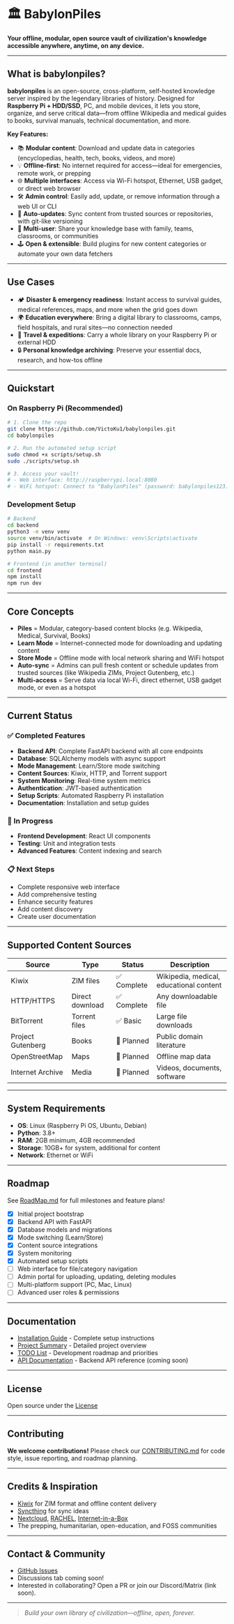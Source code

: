 # 🏛️ BabylonPiles

**Your offline, modular, open source vault of civilization's knowledge accessible anywhere, anytime, on any device.**

---

## What is babylonpiles?

**babylonpiles** is an open-source, cross-platform, self-hosted knowledge server inspired by the legendary libraries of history. Designed for **Raspberry Pi + HDD/SSD**, PC, and mobile devices, it lets you store, organize, and serve critical data—from offline Wikipedia and medical guides to books, survival manuals, technical documentation, and more.

**Key Features:**
- 📚 **Modular content**: Download and update data in categories (encyclopedias, health, tech, books, videos, and more)
- 💡 **Offline-first**: No internet required for access—ideal for emergencies, remote work, or prepping
- 🌐 **Multiple interfaces**: Access via Wi-Fi hotspot, Ethernet, USB gadget, or direct web browser
- 🛠️ **Admin control**: Easily add, update, or remove information through a web UI or CLI
- 🔄 **Auto-updates**: Sync content from trusted sources or repositories, with git-like versioning
- 👥 **Multi-user**: Share your knowledge base with family, teams, classrooms, or communities
- 🕹️ **Open & extensible**: Build plugins for new content categories or automate your own data fetchers

---

## Use Cases

- 🏕️ **Disaster & emergency readiness**: Instant access to survival guides, medical references, maps, and more when the grid goes down
- 🌍 **Education everywhere**: Bring a digital library to classrooms, camps, field hospitals, and rural sites—no connection needed
- 🚐 **Travel & expeditions**: Carry a whole library on your Raspberry Pi or external HDD
- 🔒 **Personal knowledge archiving**: Preserve your essential docs, research, and how-tos offline

---

## Quickstart

### On Raspberry Pi (Recommended)

```bash
# 1. Clone the repo
git clone https://github.com/VictoKu1/babylonpiles.git
cd babylonpiles

# 2. Run the automated setup script
sudo chmod +x scripts/setup.sh
sudo ./scripts/setup.sh

# 3. Access your vault!
# - Web interface: http://raspberrypi.local:8080
# - WiFi hotspot: Connect to "BabylonPiles" (password: babylonpiles123)
```

### Development Setup

```bash
# Backend
cd backend
python3 -m venv venv
source venv/bin/activate  # On Windows: venv\Scripts\activate
pip install -r requirements.txt
python main.py

# Frontend (in another terminal)
cd frontend
npm install
npm run dev
```

---

## Core Concepts

* **Piles** = Modular, category-based content blocks (e.g. Wikipedia, Medical, Survival, Books)
* **Learn Mode** = Internet-connected mode for downloading and updating content
* **Store Mode** = Offline mode with local network sharing and WiFi hotspot
* **Auto-sync** = Admins can pull fresh content or schedule updates from trusted sources (like Wikipedia ZIMs, Project Gutenberg, etc.)
* **Multi-access** = Serve data via local Wi-Fi, direct ethernet, USB gadget mode, or even as a hotspot

---

## Current Status

### ✅ Completed Features
- **Backend API**: Complete FastAPI backend with all core endpoints
- **Database**: SQLAlchemy models with async support
- **Mode Management**: Learn/Store mode switching
- **Content Sources**: Kiwix, HTTP, and Torrent support
- **System Monitoring**: Real-time system metrics
- **Authentication**: JWT-based authentication
- **Setup Scripts**: Automated Raspberry Pi installation
- **Documentation**: Installation and setup guides

### 🔄 In Progress
- **Frontend Development**: React UI components
- **Testing**: Unit and integration tests
- **Advanced Features**: Content indexing and search

### 📋 Next Steps
- Complete responsive web interface
- Add comprehensive testing
- Enhance security features
- Add content discovery
- Create user documentation

---

## Supported Content Sources

| Source | Type | Status | Description |
|--------|------|--------|-------------|
| Kiwix | ZIM files | ✅ Complete | Wikipedia, medical, educational content |
| HTTP/HTTPS | Direct download | ✅ Complete | Any downloadable file |
| BitTorrent | Torrent files | ✅ Basic | Large file downloads |
| Project Gutenberg | Books | 🔄 Planned | Public domain literature |
| OpenStreetMap | Maps | 🔄 Planned | Offline map data |
| Internet Archive | Media | 🔄 Planned | Videos, documents, software |

---

## System Requirements

- **OS**: Linux (Raspberry Pi OS, Ubuntu, Debian)
- **Python**: 3.8+
- **RAM**: 2GB minimum, 4GB recommended
- **Storage**: 10GB+ for system, additional for content
- **Network**: Ethernet or WiFi

---

## Roadmap

See [RoadMap.md](RoadMap.md) for full milestones and feature plans!

* [x] Initial project bootstrap
* [x] Backend API with FastAPI
* [x] Database models and migrations
* [x] Mode switching (Learn/Store)
* [x] Content source integrations
* [x] System monitoring
* [x] Automated setup scripts
* [ ] Web interface for file/category navigation
* [ ] Admin portal for uploading, updating, deleting modules
* [ ] Multi-platform support (PC, Mac, Linux)
* [ ] Advanced user roles & permissions

---

## Documentation

- [Installation Guide](docs/INSTALL.md) - Complete setup instructions
- [Project Summary](PROJECT_SUMMARY.md) - Detailed project overview
- [TODO List](TODO.md) - Development roadmap and priorities
- [API Documentation](docs/API.md) - Backend API reference (coming soon)

---

## License

Open source under the [License](LICENSE)

---

## Contributing

**We welcome contributions!**
Please check our [CONTRIBUTING.md](CONTRIBUTING.md) for code style, issue reporting, and roadmap planning.

---

## Credits & Inspiration

* [Kiwix](https://kiwix.org) for ZIM format and offline content delivery
* [Syncthing](https://syncthing.net) for sync ideas
* [Nextcloud](https://nextcloud.com), [RACHEL](https://rachelfriends.org), [Internet-in-a-Box](https://internet-in-a-box.org)
* The prepping, humanitarian, open-education, and FOSS communities

---

## Contact & Community

* [GitHub Issues](https://github.com/VictoKu1/babylonpiles/issues)
* Discussions tab coming soon!
* Interested in collaborating? Open a PR or join our Discord/Matrix (link soon).

---

> *Build your own library of civilization—offline, open, forever.*
